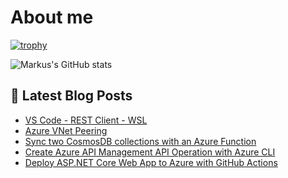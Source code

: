 # About me

[![trophy](https://github-profile-trophy.vercel.app/?username=markusmeyer13)](https://github.com/ryo-ma/github-profile-trophy)

![Markus's GitHub stats](https://github-readme-stats.vercel.app/api?username=markusmeyer13&show_icons=true&theme=dark)

## 📕 Latest Blog Posts

<!-- BLOG-POST-LIST:START -->
- [VS Code - REST Client - WSL](https://markusmeyer.hashnode.dev/vs-code-rest-client-wsl)
- [Azure VNet Peering](https://markusmeyer.hashnode.dev/azure-vnet-peering)
- [Sync two CosmosDB collections with an Azure Function](https://markusmeyer.hashnode.dev/sync-two-cosmosdb-collections-with-an-azure-function)
- [Create Azure API Management API Operation with Azure CLI](https://markusmeyer.hashnode.dev/create-azure-api-management-api-operation-with-azure-cli)
- [Deploy ASP.NET Core Web App to Azure with GitHub Actions](https://markusmeyer.hashnode.dev/deploy-aspnet-core-web-app-to-azure-with-github-actions)
<!-- BLOG-POST-LIST:END -->
